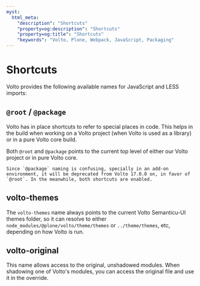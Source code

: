 ```yaml
---
myst:
  html_meta:
    "description": "Shortcuts"
    "property=og:description": "Shortcuts"
    "property=og:title": "Shortcuts"
    "keywords": "Volto, Plone, Webpack, JavaScript, Packaging"
---
```


# Shortcuts

Volto provides the following available names for JavaScript and LESS imports:

## `@root` / `@package`

Volto has in place shortcuts to refer to special places in code. This helps in the build when working on a Volto project (when Volto is used as a library) or in a pure Volto core build.

Both `@root` and `@package` points to the current top level of either our Volto project or in pure Volto core.

```{deprecated} Volto 17.0.0
Since `@package` naming is confusing, specially in an add-on environment, it will be deprecated from Volto 17.0.0 on, in favor of `@root`. In the meanwhile, both shortcuts are enabled.
```

## volto-themes

The `volto-themes` name always points to the current Volto Semanticu-UI themes folder, so it can resolve to either `node_modules/@plone/volto/theme/themes` or `../theme/themes`, etc, depending on how Volto is run.

## volto-original

This name allows access to the original, unshadowed modules. When shadowing one
of Volto's modules, you can access the original file and use it in the
override.
